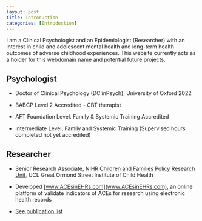 ```yaml
---
layout: post
title: Introduction
categories: [Introduction]
---
```


I am a Clinical Psychologist and an Epidemiologist (Researcher) with an interest in child and adolescent mental health and long-term health outcomes of adverse childhood experiences. This website currently acts as a holder for this  webdomain name and  potential future projects.

## Psychologist

- Doctor of Clinical Psychology (DClinPsych), University of Oxford 2022

- BABCP Level 2 Accredited - CBT therapist

- AFT Foundation Level. Family & Systemic Training Accredited

- Intermediate Level, Family and Systemic Training (Supervised hours completed not yet accredited)


<div style="text-align: center;">
 <script async type="text/javascript" src="//cdn.carbonads.com/carbon.js?serve=CE7D6KJY&placement=wwwamitmerchantcom" id="_carbonads_js"></script>
</div>

## Researcher

- Senior Research Associate, [NIHR Children and Families Policy Research Unit](https://www.ucl.ac.uk/children-policy-research/), UCL Great Ormond Street Institute of Child Health

- Developed [www.ACEsinEHRs.com](www.ACEsinEHRs.com), an online platform of validate indicators of ACEs for research using electronic health records

- [See publication list](https://shabeer-syed.github.io/shabeersyed/publications/)

